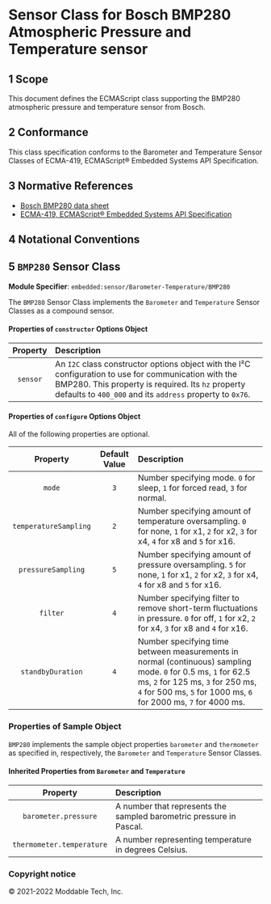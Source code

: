 
# Sensor Class for Bosch BMP280 Atmospheric Pressure and Temperature sensor

## 1 Scope

This document defines the ECMAScript class supporting the BMP280 atmospheric pressure and temperature sensor from Bosch.

## 2 Conformance

This class specification conforms to the Barometer and Temperature Sensor Classes of ECMA-419, ECMAScript® Embedded Systems API Specification.

## 3 Normative References

- [Bosch BMP280 data sheet](https://www.bosch-sensortec.com/media/boschsensortec/downloads/datasheets/bst-bmp280-ds001.pdf)
- [ECMA-419, ECMAScript® Embedded Systems API Specification](https://419.ecma-international.org)

## 4 Notational Conventions

## 5 `BMP280` Sensor Class

**Module Specifier**: `embedded:sensor/Barometer-Temperature/BMP280`

The `BMP280` Sensor Class implements the `Barometer` and `Temperature` Sensor Classes as a compound sensor.

#### Properties of `constructor` Options Object

| Property | Description |
| :---: | :--- |
| `sensor` | An `I2C` class constructor options object with the I²C configuration to use for communication with the BMP280. This property is required. Its `hz` property defaults to `400_000` and its `address` property to `0x76`.


<a id="configuration"></a>	
#### Properties of `configure` Options Object

All of the following properties are optional.

| Property | Default Value | Description |
| :---: | :---: | :--- |
| `mode` | `3` | Number specifying mode. `0` for sleep, `1` for forced read, `3` for normal.
| `temperatureSampling` | `2` | Number specifying amount of temperature oversampling. `0` for none, `1` for x1, `2` for x2, `3` for x4, `4` for x8 and `5` for x16.
| `pressureSampling` | `5` | Number specifying amount of pressure oversampling.  `5` for none, `1` for x1, `2` for x2, `3` for x4, `4` for x8 and `5` for x16.
| `filter` | `4` | Number specifying filter to remove short-term fluctuations in pressure.  `0` for off, `1` for x2, `2` for x4, `3` for x8 and `4` for x16.
| `standbyDuration` | `4` | Number specifying time between measurements in normal (continuous) sampling mode. `0` for 0.5 ms, `1` for 62.5 ms, `2` for 125 ms, `3` for 250 ms, `4` for 500 ms, `5` for 1000 ms, `6` for 2000 ms, `7` for 4000 ms.


### Properties of Sample Object
`BMP280` implements the sample object properties `barometer` and `thermometer` as specified in, respectively, the `Barometer` and `Temperature` Sensor Classes.

#### Inherited Properties from `Barometer` and `Temperature`

| Property | Description |
| :---: | :--- |
| `barometer.pressure` | A number that represents the sampled barometric pressure in Pascal.
| `thermometer.temperature` | A number representing temperature in degrees Celsius.


### Copyright notice

© 2021-2022 Moddable Tech, Inc.

